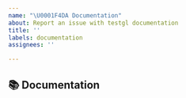 ```yaml
---
name: "\U0001F4DA Documentation"
about: Report an issue with testgl documentation
title: ''
labels: documentation
assignees: ''

---
```


## 📚 Documentation
<!-- A clear and concise description of the documentation that needs to be created/updated -->

